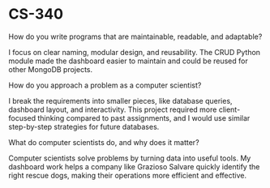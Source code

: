 # CS-340

How do you write programs that are maintainable, readable, and adaptable?

I focus on clear naming, modular design, and reusability. The CRUD Python module made the dashboard easier to maintain and could be reused for other MongoDB projects.



How do you approach a problem as a computer scientist?

I break the requirements into smaller pieces, like database queries, dashboard layout, and interactivity. This project required more client-focused thinking compared to past assignments, and I would use similar step-by-step strategies for future databases.



What do computer scientists do, and why does it matter?

Computer scientists solve problems by turning data into useful tools. My dashboard work helps a company like Grazioso Salvare quickly identify the right rescue dogs, making their operations more efficient and effective.

